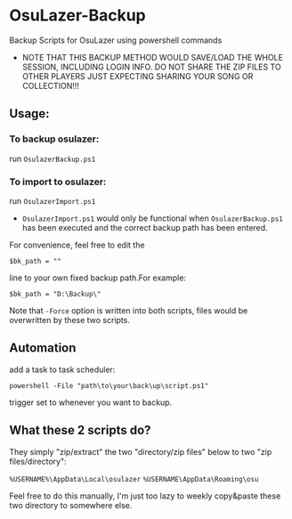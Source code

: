 # OsuLazer-Backup
Backup Scripts for OsuLazer using powershell commands

* NOTE THAT THIS BACKUP METHOD WOULD SAVE/LOAD THE WHOLE SESSION, INCLUDING LOGIN INFO. DO NOT SHARE THE ZIP FILES TO OTHER PLAYERS JUST EXPECTING SHARING YOUR SONG OR COLLECTION!!!

## Usage:

### To backup osulazer:

run `OsulazerBackup.ps1`

### To import to osulazer:

run `OsulazerImport.ps1`

* `OsulazerImport.ps1` would only be functional when `OsulazerBackup.ps1` has been executed and the correct backup path has been entered.


For convenience, feel free to edit the

`$bk_path = ""`

line to your own fixed backup path.For example:

`$bk_path = "D:\Backup\"`

Note that `-Force` option is written into both scripts, files would be overwritten by these two scripts.


## Automation

add a task to task scheduler:

`powershell -File "path\to\your\back\up\script.ps1"`

trigger set to whenever you want to backup.


## What these 2 scripts do?

They simply "zip/extract" the two "directory/zip files" below to two "zip files/directory":

`%USERNAME%\AppData\Local\osulazer`
`%USERNAME\AppData\Roaming\osu`

Feel free to do this manually, I'm just too lazy to weekly copy&paste these two directory to somewhere else.
